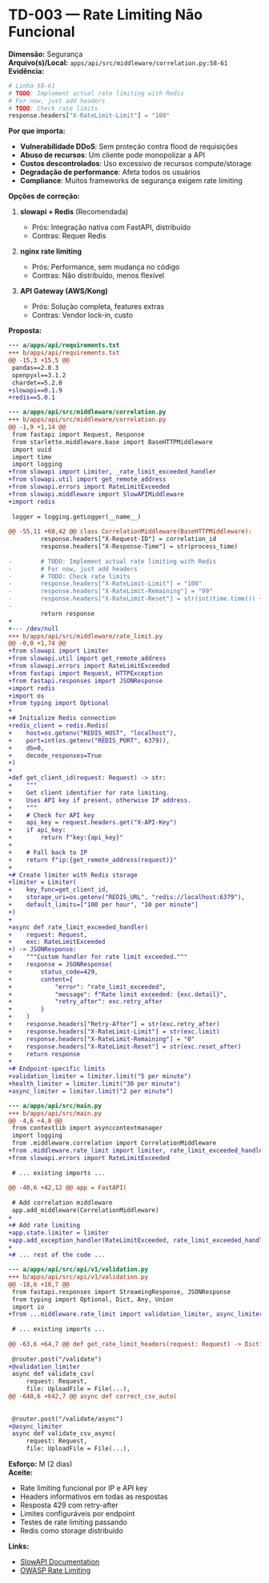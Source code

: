 # TD-003 — Rate Limiting Não Funcional

**Dimensão:** Segurança  
**Arquivo(s)/Local:** `apps/api/src/middleware/correlation.py:58-61`  
**Evidência:**

```python
# Linha 58-61
# TODO: Implement actual rate limiting with Redis
# For now, just add headers
# TODO: Check rate limits
response.headers["X-RateLimit-Limit"] = "100"
```

**Por que importa:**
- **Vulnerabilidade DDoS**: Sem proteção contra flood de requisições
- **Abuso de recursos**: Um cliente pode monopolizar a API
- **Custos descontrolados**: Uso excessivo de recursos compute/storage
- **Degradação de performance**: Afeta todos os usuários
- **Compliance**: Muitos frameworks de segurança exigem rate limiting

**Opções de correção:**

1. **slowapi + Redis** (Recomendada)
   - Prós: Integração nativa com FastAPI, distribuído
   - Contras: Requer Redis
   
2. **nginx rate limiting**
   - Prós: Performance, sem mudança no código
   - Contras: Não distribuído, menos flexível

3. **API Gateway (AWS/Kong)**
   - Prós: Solução completa, features extras
   - Contras: Vendor lock-in, custo

**Proposta:**

```diff
--- a/apps/api/requirements.txt
+++ b/apps/api/requirements.txt
@@ -15,3 +15,5 @@
 pandas==2.0.3
 openpyxl==3.1.2
 chardet==5.2.0
+slowapi==0.1.9
+redis==5.0.1

--- a/apps/api/src/middleware/correlation.py
+++ b/apps/api/src/middleware/correlation.py
@@ -1,9 +1,14 @@
 from fastapi import Request, Response
 from starlette.middleware.base import BaseHTTPMiddleware
 import uuid
 import time
 import logging
+from slowapi import Limiter, _rate_limit_exceeded_handler
+from slowapi.util import get_remote_address
+from slowapi.errors import RateLimitExceeded
+from slowapi.middleware import SlowAPIMiddleware
+import redis
 
 logger = logging.getLogger(__name__)
 
@@ -55,11 +60,42 @@ class CorrelationMiddleware(BaseHTTPMiddleware):
         response.headers["X-Request-ID"] = correlation_id
         response.headers["X-Response-Time"] = str(process_time)
         
-        # TODO: Implement actual rate limiting with Redis
-        # For now, just add headers
-        # TODO: Check rate limits
-        response.headers["X-RateLimit-Limit"] = "100"
-        response.headers["X-RateLimit-Remaining"] = "99"
-        response.headers["X-RateLimit-Reset"] = str(int(time.time()) + 3600)
-        
         return response
+
+--- /dev/null
+++ b/apps/api/src/middleware/rate_limit.py
@@ -0,0 +1,74 @@
+from slowapi import Limiter
+from slowapi.util import get_remote_address
+from slowapi.errors import RateLimitExceeded
+from fastapi import Request, HTTPException
+from fastapi.responses import JSONResponse
+import redis
+import os
+from typing import Optional
+
+# Initialize Redis connection
+redis_client = redis.Redis(
+    host=os.getenv("REDIS_HOST", "localhost"),
+    port=int(os.getenv("REDIS_PORT", 6379)),
+    db=0,
+    decode_responses=True
+)
+
+def get_client_id(request: Request) -> str:
+    """
+    Get client identifier for rate limiting.
+    Uses API key if present, otherwise IP address.
+    """
+    # Check for API key
+    api_key = request.headers.get("X-API-Key")
+    if api_key:
+        return f"key:{api_key}"
+    
+    # Fall back to IP
+    return f"ip:{get_remote_address(request)}"
+
+# Create limiter with Redis storage
+limiter = Limiter(
+    key_func=get_client_id,
+    storage_uri=os.getenv("REDIS_URL", "redis://localhost:6379"),
+    default_limits=["100 per hour", "10 per minute"]
+)
+
+async def rate_limit_exceeded_handler(
+    request: Request,
+    exc: RateLimitExceeded
+) -> JSONResponse:
+    """Custom handler for rate limit exceeded."""
+    response = JSONResponse(
+        status_code=429,
+        content={
+            "error": "rate_limit_exceeded",
+            "message": f"Rate limit exceeded: {exc.detail}",
+            "retry_after": exc.retry_after
+        }
+    )
+    response.headers["Retry-After"] = str(exc.retry_after)
+    response.headers["X-RateLimit-Limit"] = str(exc.limit)
+    response.headers["X-RateLimit-Remaining"] = "0"
+    response.headers["X-RateLimit-Reset"] = str(exc.reset_after)
+    return response
+
+# Endpoint-specific limits
+validation_limiter = limiter.limit("5 per minute")
+health_limiter = limiter.limit("30 per minute")
+async_limiter = limiter.limit("2 per minute")

--- a/apps/api/src/main.py
+++ b/apps/api/src/main.py
@@ -4,6 +4,8 @@
 from contextlib import asynccontextmanager
 import logging
 from .middleware.correlation import CorrelationMiddleware
+from .middleware.rate_limit import limiter, rate_limit_exceeded_handler
+from slowapi.errors import RateLimitExceeded
 
 # ... existing imports ...
 
@@ -40,6 +42,12 @@ app = FastAPI(
 
 # Add correlation middleware
 app.add_middleware(CorrelationMiddleware)
+
+# Add rate limiting
+app.state.limiter = limiter
+app.add_exception_handler(RateLimitExceeded, rate_limit_exceeded_handler)
+
+# ... rest of the code ...

--- a/apps/api/src/api/v1/validation.py
+++ b/apps/api/src/api/v1/validation.py
@@ -18,6 +18,7 @@
 from fastapi.responses import StreamingResponse, JSONResponse
 from typing import Optional, Dict, Any, Union
 import io
+from ...middleware.rate_limit import validation_limiter, async_limiter
 
 # ... existing imports ...
 
@@ -63,6 +64,7 @@ def get_rate_limit_headers(request: Request) -> Dict[str, str]:
 
 @router.post("/validate")
+@validation_limiter
 async def validate_csv(
     request: Request,
     file: UploadFile = File(...),
@@ -640,6 +642,7 @@ async def correct_csv_auto(
 
 
 @router.post("/validate/async")
+@async_limiter
 async def validate_csv_async(
     request: Request,
     file: UploadFile = File(...),
```

**Esforço:** M (2 dias)  
**Aceite:**
- Rate limiting funcional por IP e API key
- Headers informativos em todas as respostas
- Resposta 429 com retry-after
- Limites configuráveis por endpoint
- Testes de rate limiting passando
- Redis como storage distribuído

**Links:**
- [SlowAPI Documentation](https://slowapi.readthedocs.io/)
- [OWASP Rate Limiting](https://owasp.org/www-community/controls/Rate_Limiting)